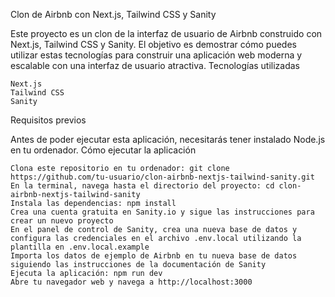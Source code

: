 Clon de Airbnb con Next.js, Tailwind CSS y Sanity

Este proyecto es un clon de la interfaz de usuario de Airbnb construido con Next.js, Tailwind CSS y Sanity. El objetivo es demostrar cómo puedes utilizar estas tecnologías para construir una aplicación web moderna y escalable con una interfaz de usuario atractiva.
Tecnologías utilizadas

    Next.js
    Tailwind CSS
    Sanity

Requisitos previos

Antes de poder ejecutar esta aplicación, necesitarás tener instalado Node.js en tu ordenador.
Cómo ejecutar la aplicación

    Clona este repositorio en tu ordenador: git clone https://github.com/tu-usuario/clon-airbnb-nextjs-tailwind-sanity.git
    En la terminal, navega hasta el directorio del proyecto: cd clon-airbnb-nextjs-tailwind-sanity
    Instala las dependencias: npm install
    Crea una cuenta gratuita en Sanity.io y sigue las instrucciones para crear un nuevo proyecto
    En el panel de control de Sanity, crea una nueva base de datos y configura las credenciales en el archivo .env.local utilizando la plantilla en .env.local.example
    Importa los datos de ejemplo de Airbnb en tu nueva base de datos siguiendo las instrucciones de la documentación de Sanity
    Ejecuta la aplicación: npm run dev
    Abre tu navegador web y navega a http://localhost:3000

